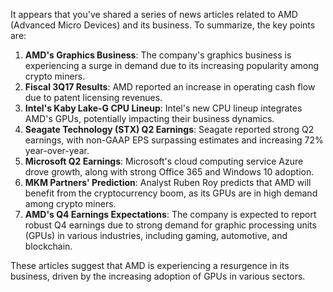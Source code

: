 It appears that you've shared a series of news articles related to AMD (Advanced Micro Devices) and its business. To summarize, the key points are:

1. **AMD's Graphics Business**: The company's graphics business is experiencing a surge in demand due to its increasing popularity among crypto miners.
2. **Fiscal 3Q17 Results**: AMD reported an increase in operating cash flow due to patent licensing revenues.
3. **Intel's Kaby Lake-G CPU Lineup**: Intel's new CPU lineup integrates AMD's GPUs, potentially impacting their business dynamics.
4. **Seagate Technology (STX) Q2 Earnings**: Seagate reported strong Q2 earnings, with non-GAAP EPS surpassing estimates and increasing 72% year-over-year.
5. **Microsoft Q2 Earnings**: Microsoft's cloud computing service Azure drove growth, along with strong Office 365 and Windows 10 adoption.
6. **MKM Partners' Prediction**: Analyst Ruben Roy predicts that AMD will benefit from the cryptocurrency boom, as its GPUs are in high demand among crypto miners.
7. **AMD's Q4 Earnings Expectations**: The company is expected to report robust Q4 earnings due to strong demand for graphic processing units (GPUs) in various industries, including gaming, automotive, and blockchain.

These articles suggest that AMD is experiencing a resurgence in its business, driven by the increasing adoption of GPUs in various sectors.